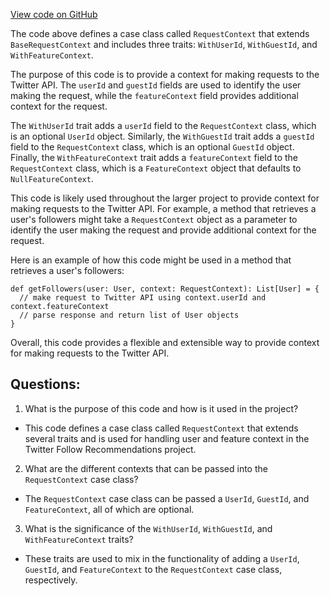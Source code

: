 [View code on GitHub](https://github.com/misbahsy/the-algorithm/follow-recommendations-service/server/src/main/scala/com/twitter/follow_recommendations/configapi/RequestContext.scala)

The code above defines a case class called `RequestContext` that extends `BaseRequestContext` and includes three traits: `WithUserId`, `WithGuestId`, and `WithFeatureContext`. 

The purpose of this code is to provide a context for making requests to the Twitter API. The `userId` and `guestId` fields are used to identify the user making the request, while the `featureContext` field provides additional context for the request. 

The `WithUserId` trait adds a `userId` field to the `RequestContext` class, which is an optional `UserId` object. Similarly, the `WithGuestId` trait adds a `guestId` field to the `RequestContext` class, which is an optional `GuestId` object. Finally, the `WithFeatureContext` trait adds a `featureContext` field to the `RequestContext` class, which is a `FeatureContext` object that defaults to `NullFeatureContext`.

This code is likely used throughout the larger project to provide context for making requests to the Twitter API. For example, a method that retrieves a user's followers might take a `RequestContext` object as a parameter to identify the user making the request and provide additional context for the request. 

Here is an example of how this code might be used in a method that retrieves a user's followers:

```
def getFollowers(user: User, context: RequestContext): List[User] = {
  // make request to Twitter API using context.userId and context.featureContext
  // parse response and return list of User objects
}
```

Overall, this code provides a flexible and extensible way to provide context for making requests to the Twitter API.
## Questions: 
 1. What is the purpose of this code and how is it used in the project?
- This code defines a case class called `RequestContext` that extends several traits and is used for handling user and feature context in the Twitter Follow Recommendations project.

2. What are the different contexts that can be passed into the `RequestContext` case class?
- The `RequestContext` case class can be passed a `UserId`, `GuestId`, and `FeatureContext`, all of which are optional.

3. What is the significance of the `WithUserId`, `WithGuestId`, and `WithFeatureContext` traits?
- These traits are used to mix in the functionality of adding a `UserId`, `GuestId`, and `FeatureContext` to the `RequestContext` case class, respectively.